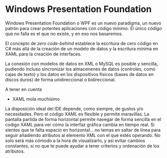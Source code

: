 # Windows Presentation Foundation

Windows Presentation Foundation o WPF es un nuevo paradigma, un nuevo patrón para crear potentes aplicaciones con código mínimo. El único código que no falla es el que no existe, y en eso nos basaremos.

El concepto de *zero code-behind* establece la escritura de cero código en C# más allá de la creación de un modelo de datos y la escritura mínima en XAML para la creación de interfaces.

La conexión con modelos de datos en XML o MySQL es posible y sencilla, pudiendo incluso sincronizar los almacenenes de datos (controles, como cajas de texto) y los datos en los dispositivos físicos (bases de datos en discos duros) de forma unidireccional o bidireccional.

A tener en cuenta

* XAML mola muchísimo

La disposición ideal del IDE depende, como siempre, de gustos y/o necesidades. Pero el código XAML es flexible y permite maravillas. La pantalla partida de forma horizontal permite navegar de forma sencilla en el codigo XAML para ver cómo la interfaz gráfica cambia en tiempo real. Si sientes que te falta espacio en horizontal... no temas en saltar de línea para seguir añadiendo atributos al elemento XML con el que estés operando. No solo será más cómodo a la hora de visualizarlo, y así evitar cambios constantes, si no que te puede ayudar a tener criterios y ordenación de los atributos.
